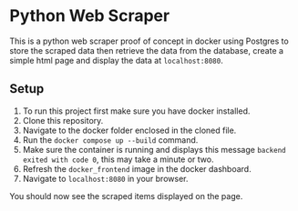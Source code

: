 # Python Web Scraper

This is a python web scraper proof of concept in docker using Postgres to store the scraped data then retrieve the data from the database, create a simple html page and display the data at `localhost:8080`.

## Setup

1. To run this project first make sure you have docker installed.
2. Clone this repository.
3. Navigate to the docker folder enclosed in the cloned file.
4. Run the `docker compose up --build` command.
5. Make sure the container is running and displays this message `backend exited with code 0`, this may take a minute or two.
6. Refresh the `docker_frontend` image in the docker dashboard. 
7. Navigate to `localhost:8080` in your browser.

You should now see the scraped items displayed on the page.